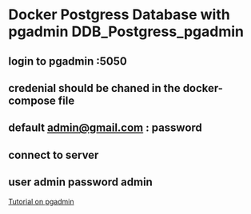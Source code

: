 # Docker Postgress Database with pgadmin DDB_Postgress_pgadmin

## login to pgadmin <ipaddress>:5050
## credenial should be chaned in the docker-compose file
## default admin@gmail.com : password
## connect to server <ipaddress>
## user admin password admin

[Tutorial on pgadmin](https://www.youtube.com/watch?v=WFT5MaZN6g4)


